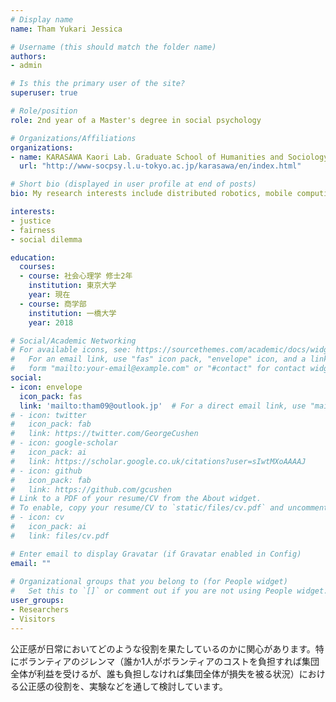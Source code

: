 ```yaml
---
# Display name
name: Tham Yukari Jessica

# Username (this should match the folder name)
authors:
- admin

# Is this the primary user of the site?
superuser: true

# Role/position
role: 2nd year of a Master's degree in social psychology 

# Organizations/Affiliations
organizations:
- name: KARASAWA Kaori Lab. Graduate School of Humanities and Sociology, University of Tokyo 
  url: "http://www-socpsy.l.u-tokyo.ac.jp/karasawa/en/index.html"

# Short bio (displayed in user profile at end of posts)
bio: My research interests include distributed robotics, mobile computing and programmable matter.

interests:
- justice
- fairness
- social dilemma

education:
  courses:
  - course: 社会心理学 修士2年
    institution: 東京大学
    year: 現在
  - course: 商学部
    institution: 一橋大学
    year: 2018

# Social/Academic Networking
# For available icons, see: https://sourcethemes.com/academic/docs/widgets/#icons
#   For an email link, use "fas" icon pack, "envelope" icon, and a link in the
#   form "mailto:your-email@example.com" or "#contact" for contact widget.
social:
- icon: envelope
  icon_pack: fas
  link: 'mailto:tham09@outlook.jp'  # For a direct email link, use "mailto:test@example.org".
# - icon: twitter
#   icon_pack: fab
#   link: https://twitter.com/GeorgeCushen
# - icon: google-scholar
#   icon_pack: ai
#   link: https://scholar.google.co.uk/citations?user=sIwtMXoAAAAJ
# - icon: github
#   icon_pack: fab
#   link: https://github.com/gcushen
# Link to a PDF of your resume/CV from the About widget.
# To enable, copy your resume/CV to `static/files/cv.pdf` and uncomment the lines below.  
# - icon: cv
#   icon_pack: ai
#   link: files/cv.pdf

# Enter email to display Gravatar (if Gravatar enabled in Config)
email: ""
  
# Organizational groups that you belong to (for People widget)
#   Set this to `[]` or comment out if you are not using People widget.  
user_groups:
- Researchers
- Visitors
---
```


公正感が日常においてどのような役割を果たしているのかに関心があります。特にボランティアのジレンマ（誰か1人がボランティアのコストを負担すれば集団全体が利益を受けるが、誰も負担しなければ集団全体が損失を被る状況）における公正感の役割を、実験などを通して検討しています。
